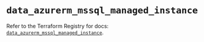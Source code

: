 # `data_azurerm_mssql_managed_instance`

Refer to the Terraform Registry for docs: [`data_azurerm_mssql_managed_instance`](https://registry.terraform.io/providers/hashicorp/azurerm/4.38.0/docs/data-sources/mssql_managed_instance).
